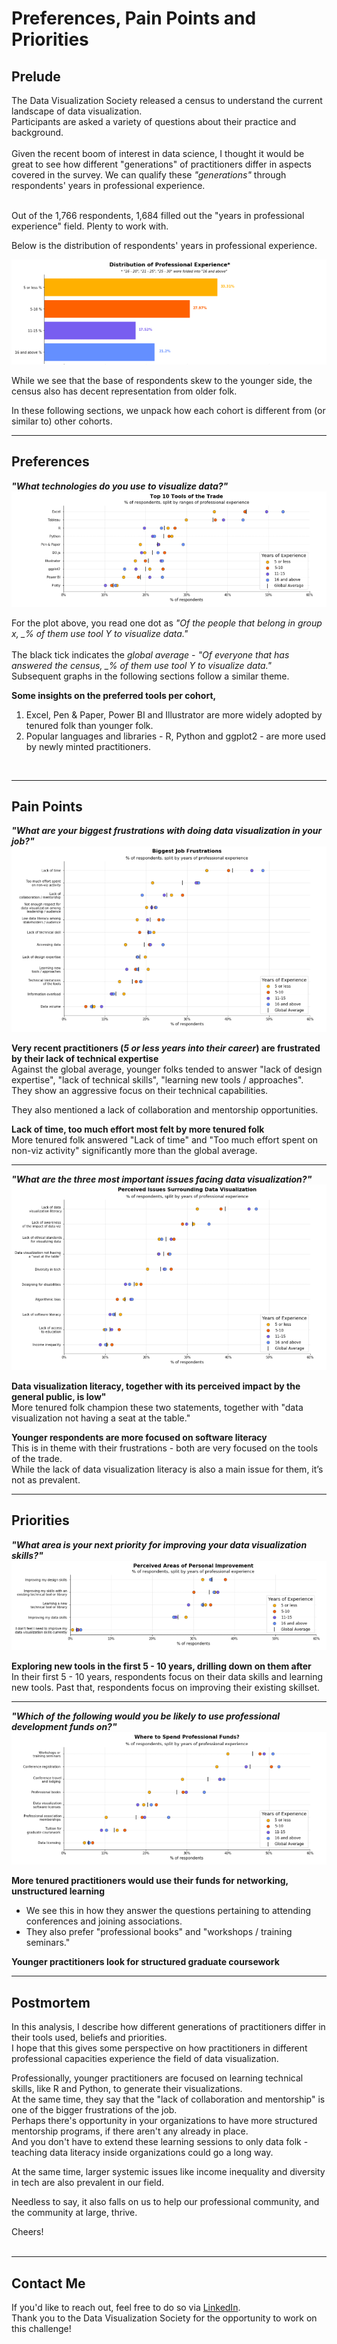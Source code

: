 Preferences, Pain Points and Priorities
===

<h2>Prelude</h2>

The Data Visualization Society released a census to understand the current landscape of data visualization. <br>
Participants are asked a variety of questions about their practice and background. <br><br>
Given the recent boom of interest in data science, I thought it would be great to see how different "generations" of practitioners differ in aspects covered in the survey. We can qualify these *"generations"* through respondents' years in professional experience.<br><br>

Out of the 1,766 respondents, 1,684 filled out the "years in professional experience" field. Plenty to work with.

Below is the distribution of respondents' years in professional experience.


<img src = "/2020 Survey Viz/prof_distribution.png">

While we see that the base of respondents skew to the younger side, the census also has decent representation from older folk.

In these following sections, we unpack how each cohort is different from (or similar to) other cohorts.

<hr>

<h2>Preferences</h2>

<b><i>"What technologies do you use to visualize data?"</i></b>
<img src="/2020 Survey Viz/tech_respondents.png">

For the plot above, you read one dot as *"Of the people that belong in group x, _% of them use tool Y to visualize data."*<br><br>
The black tick indicates the *global average* - *"Of everyone that has answered the census, _% of them use tool Y to visualize data."*<br>
Subsequent graphs in the following sections follow a similar theme.

**Some insights on the preferred tools per cohort,** 
1. Excel, Pen & Paper, Power BI and Illustrator are more widely adopted by tenured folk than younger folk.
2. Popular languages and libraries - R, Python and ggplot2 - are more used by newly minted practitioners.

<br>

<hr>

<h2>Pain Points</h2>

<b><i>"What are your biggest frustrations with doing data visualization in your job?"</i></b>
<img src="/2020 Survey Viz/frus_respondents.png">

**Very recent practitioners (*5 or less years into their career*) are frustrated by their lack of technical expertise**<br>
Against the global average, younger folks tended to answer "lack of design expertise", "lack of technical skills", "learning new tools / approaches".
They show an aggressive focus on their technical capabilities.

They also mentioned a lack of collaboration and mentorship opportunities.

**Lack of time, too much effort most felt by more tenured folk**<br>
More tenured folk answered "Lack of time" and "Too much effort spent on non-viz activity" significantly more than the global average.

<hr>

<b><i>"What are the three most important issues facing data visualization?"</i></b>
<img src="/2020 Survey Viz/issu_respondents.png">

**Data visualization literacy, together with its perceived impact by the general public, is low"**<br>
More tenured folk champion these two statements, together with "data visualization not having a seat at the table."

**Younger respondents are more focused on software literacy**<br>
This is in theme with their frustrations - both are very focused on the tools of the trade.<br>
While the lack of data visualization literacy is also a main issue for them, it’s not as prevalent.

<hr>

<h2>Priorities</h2>

<b><i>"What area is your next priority for improving your data visualization skills?"</i></b>
<img src="/2020 Survey Viz/area_respondents.png">

**Exploring new tools in the first 5 - 10 years, drilling down on them after**<br>
In their first 5 - 10 years, respondents focus on their data skills and learning new tools.
Past that, respondents focus on improving their existing skillset.

<hr>

<b><i>"Which of the following would you be likely to use professional development funds on?"</i></b>
<img src="/2020 Survey Viz/devs_respondents.png">

**More tenured practitioners would use their funds for networking, unstructured learning**<br>
* We see this in how they answer the questions pertaining to attending conferences and joining associations.
* They also prefer "professional books" and "workshops / training seminars."

**Younger practitioners look for structured graduate coursework**

<hr>

<h2>Postmortem</h2>

In this analysis, I describe how different generations of practitioners differ in their tools used, beliefs and priorities.<br>
I hope that this gives some perspective on how practitioners in different professional capacities experience the field of data visualization.<br>

Professionally, younger practitioners are focused on learning technical skills, like R and Python, to generate their visualizations. <br>
At the same time, they say that the "lack of collaboration and mentorship" is one of the bigger frustrations of the job.<br>
Perhaps there's opportunity in your organizations to have more structured mentorship programs, if there aren't any already in place. <br>
And you don't have to extend these learning sessions to only data folk - teaching data literacy inside organizations could go a long way. <br>

At the same time, larger systemic issues like income inequality and diversity in tech are also prevalent in our field. <br>

Needless to say, it also falls on us to help our professional community, and the community at large, thrive.<br>

Cheers!
<br><br>

<hr>

<h2>Contact Me</h2>
If you'd like to reach out, feel free to do so via <a href = "https://www.linkedin.com/in/edricramos/">LinkedIn</a>.<br>
Thank you to the Data Visualization Society for the opportunity to work on this challenge!

